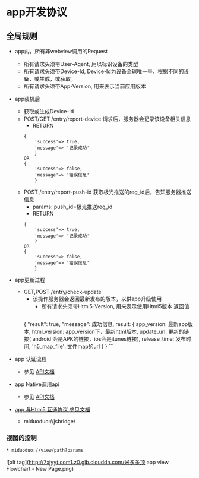 app开发协议
============================

全局规则
----------------------------
* app内，所有非webview调用的Request
    * 所有请求头须带User-Agent, 用以标识设备的类型
    * 所有请求头须带Device-Id, Device-Id为设备全球唯一号，根据不同的设备，或生成，或获取。
    * 所有请求头须带App-Version, 用来表示当前应用版本


* app装机后
    * 获取或生成Device-Id
    * POST/GET /entry/report-device 请求后，服务器会记录该设备相关信息
        * RETURN 
        ```
        {
            'success'=> true,
            'message'=> '记录成功'
            }
        OR
        {
            'success'=> false,
            'message'=> '错误信息'
            }
        ```
    * POST /entry/report-push-id 获取极光推送的reg_id后，告知服务器推送信息
        * params: push_id=极光推送reg_id
        * RETURN 
        ```
        {
            'success'=> true,
            'message'=> '记录成功'
            }
        OR
        {
            'success'=> false,
            'message'=> '错误信息'
            }
        ```

* app更新过程
    * GET,POST /entry/check-update
        * 该操作服务器会返回最新发布的版本，以供app升级使用
            * 所有请求头须带Html5-Version, 用来表示使用Html5版本
            返回值
            ```
         { "result": true,
          "message": 成功信息,
          result: {
              app_version: 最新app版本,
              html_version: app_version下，最新html版本,
              update_url: 更新的链接( android 会是APK的链接，ios会是itunes链接),
              release_time: 发布时间,
              'h5_map_file': 文件map的url
              }
          }
            ```

* app 认证流程
    * 参见 [API文档](./www/api/README.md)


* app Native调用api
    * 参见 [API文档](./www/api/README.md)

* [app 与Html5 互通协议 参见文档](./www/api/JSBridge.md)
    * miduoduo://jsbridge/

### 视图的控制
    * miduoduo://view/path?params



![alt tag](http://7xjyyt.com1.z0.glb.clouddn.com/米多多顶 app view Flowchart - New Page.png)



